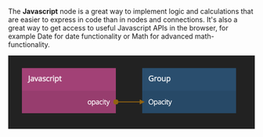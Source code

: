 The **Javascript** node is a great way to implement logic and calculations that are easier to express in code than in nodes and connections. It's also a great way to get access to useful Javascript APIs in the browser, for example Date for date functionality or Math for advanced math-functionality.

![](javascript.png)
